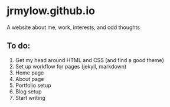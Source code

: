# jrmylow.github.io
A website about me, work, interests, and odd thoughts

## To do:
1. Get my head around HTML and CSS (and find a good theme)
2. Set up workflow for pages (jekyll, markdown)
3. Home page
4. About page
5. Portfolio setup
6. Blog setup
7. Start writing
